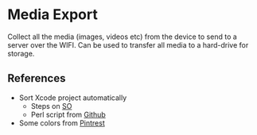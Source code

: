 # Media Export

Collect all the media (images, videos etc) from the device to send to a server over the WIFI.
Can be used to transfer all media to a hard-drive for storage.

## References

* Sort Xcode project automatically
    * Steps on [SO](https://stackoverflow.com/a/32470246/5024990)
    * Perl script from [Github](https://github.com/WebKit/webkit/blob/main/Tools/Scripts/sort-Xcode-project-file)
* Some colors from [Pintrest](https://www.pinterest.co.uk/pin/304626362308735903/)
